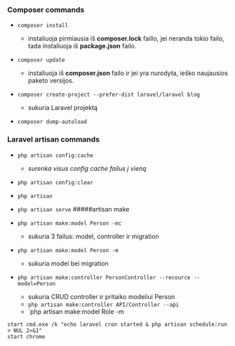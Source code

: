 ### Composer commands
- `composer install` 
  - instaliuoja pirmiausia iš  **composer.lock** faillo, jei neranda tokio
failo, tada instaliuoja iš **package.json** failo.
- `composer update`
  -  instaliuoja iš **composer.json** failo ir jei yra nurodyta, ieško naujausios paketo versijos.

- `composer create-project --prefer-dist laravel/laravel blog`
  - sukuria Laravel projektą

- `composer dump-autoload`

### Laravel artisan commands
- `php artisan config:cache`
  - _surenka visus config cache failus į vieną_
- `php artisan config:clear`

- `php artisan `
- `php artisan serve`
#####artisan make
- `php artisan make:model Person -mc`
  - sukuria 3 failus: model, controller ir migration
- `php artisan make:model Person -m`
  - sukuria model bei migration
- `php artisan make:controller PersonController --recource --model=Person`
  - sukuria CRUD controller ir pritaiko modeliui Person
  - `php artisan make:controller API/Controller --api`
  - `php artisan make:model Role -m

````
start cmd.exe /k "echo laravel cron started & php artisan schedule:run > NUL 2>&1"
start chrome
`````


